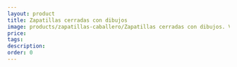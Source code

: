 ```yaml
---
layout: product
title: Zapatillas cerradas con dibujos
image: products/zapatillas-caballero/Zapatillas cerradas con dibujos. Varios modelos a elegir_29€
price: 
tags: 
description: 
order: 0
---
```

